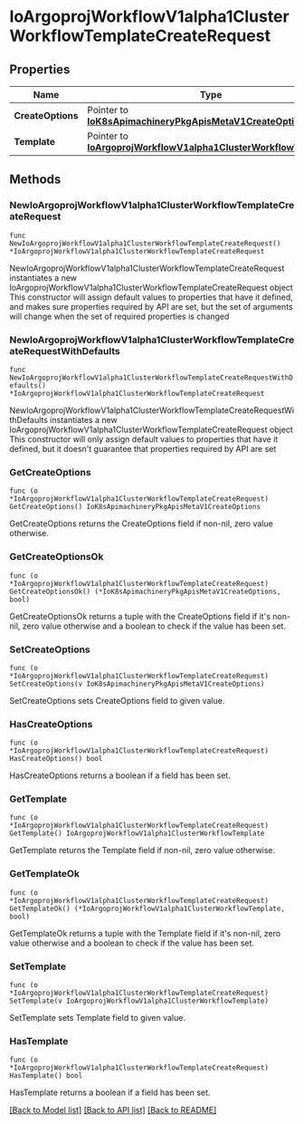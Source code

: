 # IoArgoprojWorkflowV1alpha1ClusterWorkflowTemplateCreateRequest

## Properties

Name | Type | Description | Notes
------------ | ------------- | ------------- | -------------
**CreateOptions** | Pointer to [**IoK8sApimachineryPkgApisMetaV1CreateOptions**](IoK8sApimachineryPkgApisMetaV1CreateOptions.md) |  | [optional] 
**Template** | Pointer to [**IoArgoprojWorkflowV1alpha1ClusterWorkflowTemplate**](IoArgoprojWorkflowV1alpha1ClusterWorkflowTemplate.md) |  | [optional] 

## Methods

### NewIoArgoprojWorkflowV1alpha1ClusterWorkflowTemplateCreateRequest

`func NewIoArgoprojWorkflowV1alpha1ClusterWorkflowTemplateCreateRequest() *IoArgoprojWorkflowV1alpha1ClusterWorkflowTemplateCreateRequest`

NewIoArgoprojWorkflowV1alpha1ClusterWorkflowTemplateCreateRequest instantiates a new IoArgoprojWorkflowV1alpha1ClusterWorkflowTemplateCreateRequest object
This constructor will assign default values to properties that have it defined,
and makes sure properties required by API are set, but the set of arguments
will change when the set of required properties is changed

### NewIoArgoprojWorkflowV1alpha1ClusterWorkflowTemplateCreateRequestWithDefaults

`func NewIoArgoprojWorkflowV1alpha1ClusterWorkflowTemplateCreateRequestWithDefaults() *IoArgoprojWorkflowV1alpha1ClusterWorkflowTemplateCreateRequest`

NewIoArgoprojWorkflowV1alpha1ClusterWorkflowTemplateCreateRequestWithDefaults instantiates a new IoArgoprojWorkflowV1alpha1ClusterWorkflowTemplateCreateRequest object
This constructor will only assign default values to properties that have it defined,
but it doesn't guarantee that properties required by API are set

### GetCreateOptions

`func (o *IoArgoprojWorkflowV1alpha1ClusterWorkflowTemplateCreateRequest) GetCreateOptions() IoK8sApimachineryPkgApisMetaV1CreateOptions`

GetCreateOptions returns the CreateOptions field if non-nil, zero value otherwise.

### GetCreateOptionsOk

`func (o *IoArgoprojWorkflowV1alpha1ClusterWorkflowTemplateCreateRequest) GetCreateOptionsOk() (*IoK8sApimachineryPkgApisMetaV1CreateOptions, bool)`

GetCreateOptionsOk returns a tuple with the CreateOptions field if it's non-nil, zero value otherwise
and a boolean to check if the value has been set.

### SetCreateOptions

`func (o *IoArgoprojWorkflowV1alpha1ClusterWorkflowTemplateCreateRequest) SetCreateOptions(v IoK8sApimachineryPkgApisMetaV1CreateOptions)`

SetCreateOptions sets CreateOptions field to given value.

### HasCreateOptions

`func (o *IoArgoprojWorkflowV1alpha1ClusterWorkflowTemplateCreateRequest) HasCreateOptions() bool`

HasCreateOptions returns a boolean if a field has been set.

### GetTemplate

`func (o *IoArgoprojWorkflowV1alpha1ClusterWorkflowTemplateCreateRequest) GetTemplate() IoArgoprojWorkflowV1alpha1ClusterWorkflowTemplate`

GetTemplate returns the Template field if non-nil, zero value otherwise.

### GetTemplateOk

`func (o *IoArgoprojWorkflowV1alpha1ClusterWorkflowTemplateCreateRequest) GetTemplateOk() (*IoArgoprojWorkflowV1alpha1ClusterWorkflowTemplate, bool)`

GetTemplateOk returns a tuple with the Template field if it's non-nil, zero value otherwise
and a boolean to check if the value has been set.

### SetTemplate

`func (o *IoArgoprojWorkflowV1alpha1ClusterWorkflowTemplateCreateRequest) SetTemplate(v IoArgoprojWorkflowV1alpha1ClusterWorkflowTemplate)`

SetTemplate sets Template field to given value.

### HasTemplate

`func (o *IoArgoprojWorkflowV1alpha1ClusterWorkflowTemplateCreateRequest) HasTemplate() bool`

HasTemplate returns a boolean if a field has been set.


[[Back to Model list]](../README.md#documentation-for-models) [[Back to API list]](../README.md#documentation-for-api-endpoints) [[Back to README]](../README.md)


